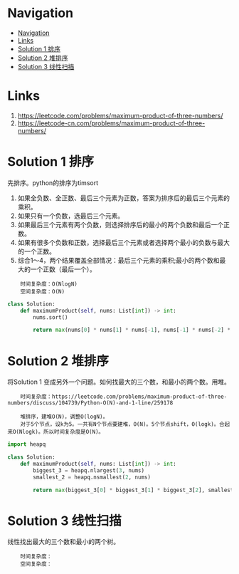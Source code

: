 # Navigation
- [Navigation](#navigation)
- [Links](#links)
- [Solution 1 排序](#solution-1-%e6%8e%92%e5%ba%8f)
- [Solution 2 堆排序](#solution-2-%e5%a0%86%e6%8e%92%e5%ba%8f)
- [Solution 3 线性扫描](#solution-3-%e7%ba%bf%e6%80%a7%e6%89%ab%e6%8f%8f)

# Links
1. https://leetcode.com/problems/maximum-product-of-three-numbers/
2. https://leetcode-cn.com/problems/maximum-product-of-three-numbers/


# Solution 1 排序
先排序。python的排序为timsort

1. 如果全负数、全正数、最后三个元素为正数，答案为排序后的最后三个元素的乘积。
2. 如果只有一个负数，选最后三个元素。
3. 如果最后三个元素有两个负数，则选择排序后的最小的两个负数和最后一个正数。
4. 如果有很多个负数和正数，选择最后三个元素或者选择两个最小的负数与最大的一个正数。
5. 综合1～4，两个结果覆盖全部情况：最后三个元素的乘积;最小的两个数和最大的一个正数（最后一个）。

```
    时间复杂度：O(NlogN)
    空间复杂度：O(N)
```
```python
class Solution:
    def maximumProduct(self, nums: List[int]) -> int:
        nums.sort()

        return max(nums[0] * nums[1] * nums[-1], nums[-1] * nums[-2] * nums[-3])
```

# Solution 2 堆排序
将Solution 1 变成另外一个问题。如何找最大的三个数，和最小的两个数。用堆。

```
    时间复杂度：https://leetcode.com/problems/maximum-product-of-three-numbers/discuss/104739/Python-O(N)-and-1-line/259178

    堆排序，建堆O(N)，调整O(logN)。
    对于5个节点，设k为5。一共有N个节点要建堆，O(N)。5个节点shift，O(logk)。合起来O(Nlogk)。所以时间复杂度是O(N)。
```

```python
import heapq

class Solution:
    def maximumProduct(self, nums: List[int]) -> int:
        biggest_3 = heapq.nlargest(3, nums)
        smallest_2 = heapq.nsmallest(2, nums)

        return max(biggest_3[0] * biggest_3[1] * biggest_3[2], smallest_2[0] * smallest_2[1] * biggest_3[0])
```

# Solution 3 线性扫描
线性找出最大的三个数和最小的两个树。
```
    时间复杂度：
    空间复杂度：
```
```python

```